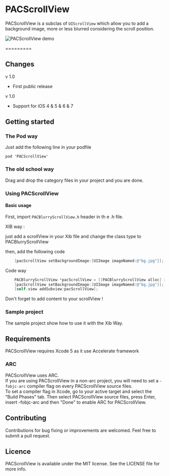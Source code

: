 PACScrollView
=============

PACScrollView is a subclas of `UIScrollView` which allow you to add a background image, more or less blurred considering the scroll position.

![PACScrollView demo](/blob/master/PACScrollView.gif)

=========

## Changes

v 1.0

* First public release

v 1.0

* Support for iOS 4 & 5 & 6 & 7

## Getting started
### The Pod way
Just add the following line in your podfile

	pod 'PACScrollView'

### The old school way
Drag and drop the category files in your project and you are done.

### Using PACScrollView

#### Basic usage

First, import `PACBlurryScrollView.h` header in th e .h file.

XIB way :

just add a scrollView in your Xib file and change the class type to PACBlurryScrollView

then, add the following code 

```Objective-C
	[pacScrollView setBackgroundImage:[UIImage imageNamed:@"bg.jpg"]];
```

Code way

```Objective-C
    PACBlurryScrollView *pacScrollView = [[PACBlurryScrollView alloc] initWithFrame:self.view.bounds];
    [pacScrollView setBackgroundImage:[UIImage imageNamed:@"bg.jpg"]];
    [self.view addSubview:pacScrollView];
```

Don't forget to add content to your scrollView !

### Sample project
The sample project show how to use it with the Xib Way.

## Requirements
PACScrollView requires Xcode 5 as it use Accelerate framework

### ARC
PACScrollView uses ARC.  
If you are using PACScrollView in a non-arc project, you will need to set a `-fobjc-arc` compiler flag on every PACScrollView source files.  
To set a compiler flag in Xcode, go to your active target and select the "Build Phases" tab. Then select PACScrollView source files, press Enter, insert -fobjc-arc and then "Done" to enable ARC for PACScrollView.

## Contributing
Contributions for bug fixing or improvements are welcomed. Feel free to submit a pull request.

## Licence
PACScrollView is available under the MIT license. See the LICENSE file for more info.
